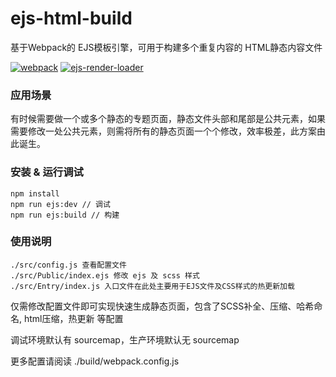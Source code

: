 # ejs-html-build
基于Webpack的 EJS模板引擎，可用于构建多个重复内容的 HTML静态内容文件

[![webpack](https://img.shields.io/badge/webpack-v3.10.0-green.svg)](http://webpack.github.io)
[![ejs-render-loader](https://img.shields.io/badge/ejs--render--loader-1.0.0-blue.svg)](https://www.npmjs.com/package/ejs-render-loader)

### 应用场景
有时候需要做一个或多个静态的专题页面，静态文件头部和尾部是公共元素，如果需要修改一处公共元素，则需将所有的静态页面一个个修改，效率极差，此方案由此诞生。

### 安装 & 运行调试
```
npm install
npm run ejs:dev // 调试
npm run ejs:build // 构建
```

### 使用说明
```
./src/config.js 查看配置文件
./src/Public/index.ejs 修改 ejs 及 scss 样式
./src/Entry/index.js 入口文件在此处主要用于EJS文件及CSS样式的热更新加载
```

仅需修改配置文件即可实现快速生成静态页面，包含了SCSS补全、压缩、哈希命名, html压缩，热更新 等配置

调试环境默认有 sourcemap，生产环境默认无 sourcemap

更多配置请阅读 ./build/webpack.config.js